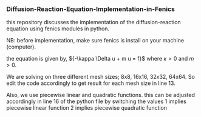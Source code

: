 ### Diffusion-Reaction-Equation-Implementation-in-Fenics

this repository discusses the implementation of the diffusion-reaction equation 
using fenics modules in python. 

NB: before implementation, make sure fenics is install on your machine (computer).

the equation is given by,
                  $\{-\kappa \Delta u + m u = f}$
where $\kappa > 0$ and $m > 0$.

We are solving on three different mesh sizes; 8x8, 16x16, 32x32, 64x64. So edit the code
accordingly to get result for each mesh size in line 13.

Also, we use piecewise linear and quadratic functions. this can be adjusted accordingly in 
line 16 of the python file by switching the values
         1 implies piecewise linear function
         2 implies piecewise quadratic function
